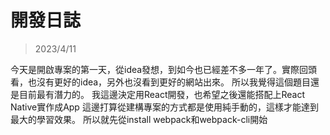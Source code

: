# 開發日誌

> 2023/4/11

今天是開啟專案的第一天，從idea發想，到如今也已經差不多一年了。實際回頭看，也沒有更好的idea，另外也沒看到更好的網站出來。
所以我覺得這個題目還是目前最有潛力的。
我這邊決定用React開發，也希望之後還能搭配上React Native實作成App
這邊打算從建構專案的方式都是使用純手動的，這樣才能達到最大的學習效果。
所以就先從install webpack和webpack-cli開始